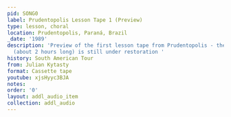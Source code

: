 ```yaml
---
pid: SONG0
label: Prudentopolis Lesson Tape 1 (Preview)
type: lesson, choral
location: Prudentopolis, Paraná, Brazil
_date: '1989'
description: 'Preview of the first lesson tape from Prudentopolis - the full tape
  (about 2 hours long) is still under restoration '
history: South American Tour
from: Julian Kytasty
format: Cassette tape
youtube: xjsHyyc3BJA
notes:
order: '0'
layout: addl_audio_item
collection: addl_audio
---
```

